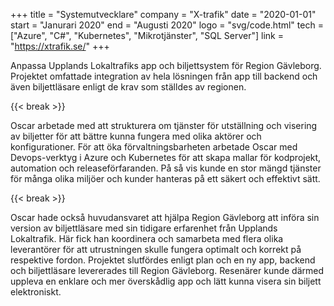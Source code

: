 +++
title = "Systemutvecklare"
company = "X-trafik"
date = "2020-01-01"
start = "Janurari 2020"
end = "Augusti 2020"
logo = "svg/code.html"
tech = ["Azure", "C#", "Kubernetes", "Mikrotjänster", "SQL Server"]
link = "https://xtrafik.se/"
+++

Anpassa Upplands Lokaltrafiks app och biljettsystem för Region Gävleborg.
Projektet omfattade integration av hela lösningen från app till backend och även biljettläsare enligt de krav som ställdes av regionen.

{{< break >}}

Oscar arbetade med att strukturera om tjänster för utställning och visering av biljetter för att bättre kunna fungera med olika aktörer och konfigurationer.
För att öka förvaltningsbarheten arbetade Oscar med Devops-verktyg i Azure och Kubernetes för att skapa mallar för kodprojekt, automation och releaseförfaranden.
På så vis kunde en stor mängd tjänster för många olika miljöer och kunder hanteras på ett säkert och effektivt sätt.

{{< break >}}

Oscar hade också huvudansvaret att hjälpa Region Gävleborg att införa sin version av biljettläsare med sin tidigare erfarenhet från Upplands Lokaltrafik.
Här fick han koordinera och samarbeta med flera olika leverantörer för att utrustningen skulle fungera optimalt och korrekt på respektive fordon.
Projektet slutfördes enligt plan och en ny app, backend och biljettläsare levererades till Region Gävleborg.
Resenärer kunde därmed uppleva en enklare och mer överskådlig app och lätt kunna visera sin biljett elektroniskt.
